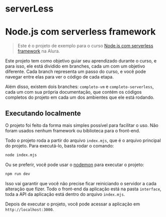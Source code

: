 # serverLess

# Node.js com serverless framework

> Este é o projeto de exemplo para o curso [Node.js com serverless framework](tbd) na Alura.

Este projeto tem como objetivo guiar seu aprendizado durante o curso, e para isso, ele está dividido em branches, cada um com um objetivo diferente. Cada branch representa um passo do curso, e você pode navegar entre elas para ver o código de cada etapa.

Além disso, existem dois branches: `completo-vm` e `completo-serverless`, cada um com sua própria documentação, que contém os códigos completos do projeto em cada um dos ambientes que ele está rodando.

## Executando localmente

O projeto foi feito da forma mais simples possível para facilitar o uso. Não foram usados nenhum framework ou biblioteca para o front-end.

Todo o projeto roda a partir do arquivo `index.mjs`, que é o arquivo principal do projeto. Para executá-lo, basta rodar o comando:

```bash
node index.mjs
```

Ou se preferir, você pode usar o [nodemon](https://www.npmjs.com/package/nodemon) para executar o projeto:

```bash
npm run dev
```

Isso vai garantir que você não precise ficar reiniciando o servidor a cada alteração que fizer. Todo o front-end da aplicação está na pasta `interface`, toda a API da aplicação está dentro do arquivo `index.mjs`.

Depois de executar o projeto, você pode acessar a aplicação em `http://localhost:3000`.
